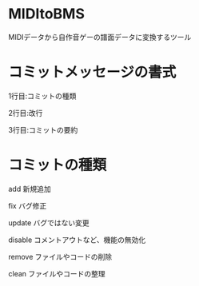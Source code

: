 # MIDItoBMS
MIDIデータから自作音ゲーの譜面データに変換するツール



# コミットメッセージの書式
1行目:コミットの種類

2行目:改行

3行目:コミットの要約


# コミットの種類
add     新規追加

fix     バグ修正

update  バグではない変更

disable コメントアウトなど、機能の無効化

remove  ファイルやコードの削除

clean   ファイルやコードの整理
